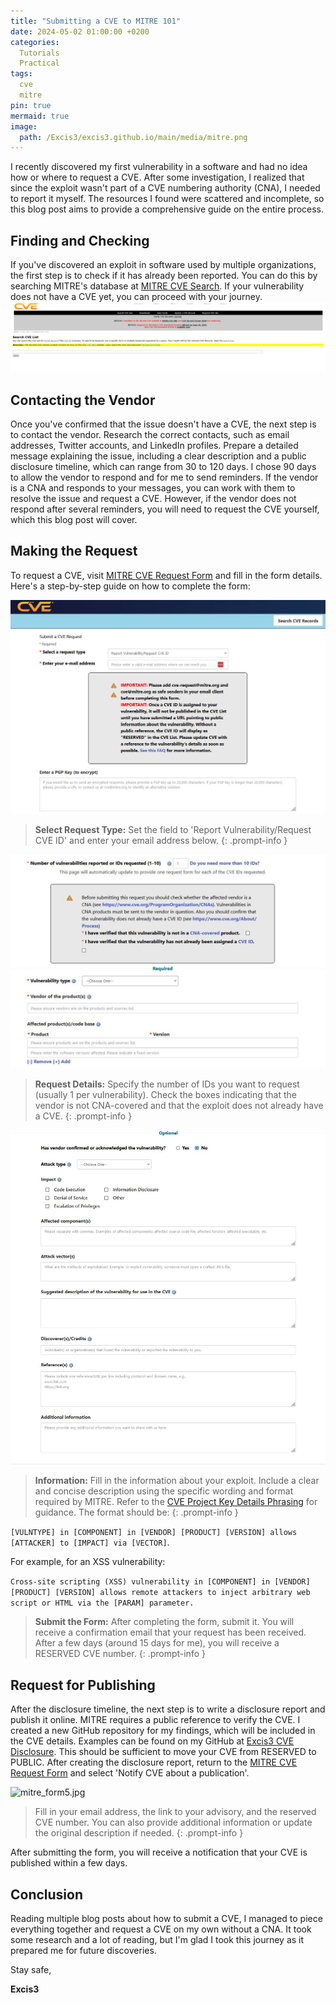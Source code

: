 ```yaml
---
title: "Submitting a CVE to MITRE 101"
date: 2024-05-02 01:00:00 +0200
categories:
  Tutorials
  Practical
tags:
  cve
  mitre
pin: true
mermaid: true
image:
  path: /Excis3/excis3.github.io/main/media/mitre.png
---
```


I recently discovered my first vulnerability in a software and had no idea how or where to request a CVE. After some investigation, I realized that since the exploit wasn't part of a CVE numbering authority (CNA), I needed to report it myself. The resources I found were scattered and incomplete, so this blog post aims to provide a comprehensive guide on the entire process.

## Finding and Checking

If you've discovered an exploit in software used by multiple organizations, the first step is to check if it has already been reported. You can do this by searching MITRE's database at [MITRE CVE Search](https://cve.mitre.org/cve/search_cve_list.html). If your vulnerability does not have a CVE yet, you can proceed with your journey.
![mitre_form1.jpg](https://raw.githubusercontent.com/Excis3/excis3.github.io/main/media/mitre_form1.jpg)

## Contacting the Vendor

Once you've confirmed that the issue doesn't have a CVE, the next step is to contact the vendor. Research the correct contacts, such as email addresses, Twitter accounts, and LinkedIn profiles. Prepare a detailed message explaining the issue, including a clear description and a public disclosure timeline, which can range from 30 to 120 days. I chose 90 days to allow the vendor to respond and for me to send reminders.
If the vendor is a CNA and responds to your messages, you can work with them to resolve the issue and request a CVE. However, if the vendor does not respond after several reminders, you will need to request the CVE yourself, which this blog post will cover.

## Making the Request

To request a CVE, visit [MITRE CVE Request Form](https://cveform.mitre.org/) and fill in the form details. Here's a step-by-step guide on how to complete the form:

![mitre_form2.jpg](https://raw.githubusercontent.com/Excis3/excis3.github.io/main/media/mitre_form2.jpg)
> **Select Request Type:** Set the field to 'Report Vulnerability/Request CVE ID' and enter your email address below.
{: .prompt-info }

![mitre_form3.jpg](https://raw.githubusercontent.com/Excis3/excis3.github.io/main/media/mitre_form3.jpg)
> **Request Details:** Specify the number of IDs you want to request (usually 1 per vulnerability). Check the boxes indicating that the vendor is not CNA-covered and that the exploit does not already have a CVE.
{: .prompt-info }

![mitre_form4.jpg](https://raw.githubusercontent.com/Excis3/excis3.github.io/main/media/mitre_form4.jpg)
> **Information:** Fill in the information about your exploit. Include a clear and concise description using the specific wording and format required by MITRE. Refer to the [CVE Project Key Details Phrasing](https://cveproject.github.io/docs/content/key-details-phrasing.pdf) for guidance. The format should be: 
{: .prompt-info }

   ```[VULNTYPE] in [COMPONENT] in [VENDOR] [PRODUCT] [VERSION] allows [ATTACKER] to [IMPACT] via [VECTOR]```.

   For example, for an XSS vulnerability: 

   ```Cross-site scripting (XSS) vulnerability in [COMPONENT] in [VENDOR] [PRODUCT] [VERSION] allows remote attackers to inject arbitrary web script or HTML via the [PARAM] parameter.```
  

> **Submit the Form:** After completing the form, submit it. You will receive a confirmation email that your request has been received. After a few days (around 15 days for me), you will receive a RESERVED CVE number.
{: .prompt-info }

## Request for Publishing

After the disclosure timeline, the next step is to write a disclosure report and publish it online. MITRE requires a public reference to verify the CVE. I created a new GitHub repository for my findings, which will be included in the CVE details.
Examples can be found on my GitHub at [Excis3 CVE Disclosure](https://github.com/Excis3/CVE-Disclosure). This should be sufficient to move your CVE from RESERVED to PUBLIC.
After creating the disclosure report, return to the [MITRE CVE Request Form](https://cveform.mitre.org/) and select 'Notify CVE about a publication'. 

![mitre_form5.jpg](https://raw.githubusercontent.com/Excis3/excis3.github.io/main/media/mitre_form5.jpg)
> Fill in your email address, the link to your advisory, and the reserved CVE number. You can also provide additional information or update the original description if needed.
{: .prompt-info }

After submitting the form, you will receive a notification that your CVE is published within a few days.

## Conclusion

Reading multiple blog posts about how to submit a CVE, I managed to piece everything together and request a CVE on my own without a CNA. It took some research and a lot of reading, but I'm glad I took this journey as it prepared me for future discoveries.

Stay safe,

**Excis3**







